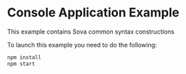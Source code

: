 # Console Application Example

This example contains Sova common syntax constructions

To launch this example you need to do the following:

```bash
npm install
npm start
```
